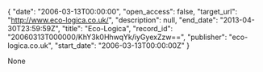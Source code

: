 {
  "date": "2006-03-13T00:00:00", 
  "open_access": false, 
  "target_url": "http://www.eco-logica.co.uk/", 
  "description": null, 
  "end_date": "2013-04-30T23:59:59Z", 
  "title": "Eco-Logica", 
  "record_id": "20060313T000000/KhY3k0HhwqYk/iyGyexZzw==", 
  "publisher": "eco-logica.co.uk", 
  "start_date": "2006-03-13T00:00:00Z"
}

None